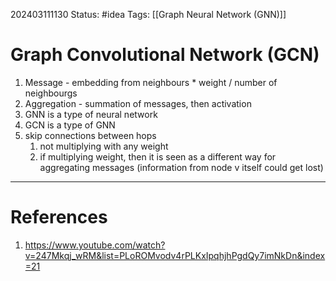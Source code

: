 202403111130
Status: #idea
Tags: [[Graph Neural Network (GNN)]]

# Graph Convolutional Network (GCN)

1. Message - embedding from neighbours * weight / number of neighbourgs 
2. Aggregation - summation of messages, then activation
3. GNN is a type of neural network
4. GCN is a type of GNN
5. skip connections between hops
	1. not multiplying with any weight
	2. if multiplying weight, then it is seen as a different way for aggregating messages (information from node v itself could get lost) 


---
# References

1. https://www.youtube.com/watch?v=247Mkqj_wRM&list=PLoROMvodv4rPLKxIpqhjhPgdQy7imNkDn&index=21
